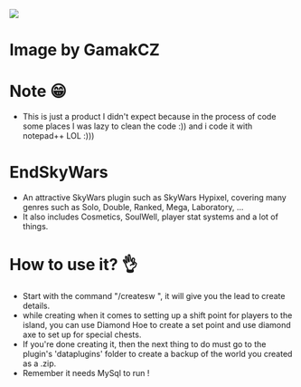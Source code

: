 <a align="center"><img src="https://image.ibb.co/m90xoy/sw.png"></img></a>
# Image by GamakCZ
# Note 😁
- This is just a product I didn't expect because in the process of code some places I was lazy to clean the code :)) and i code it with notepad++ LOL :)))
# EndSkyWars
- An attractive SkyWars plugin such as SkyWars Hypixel, covering many genres such as Solo, Double, Ranked, Mega, Laboratory, ...
- It also includes Cosmetics, SoulWell, player stat systems and a lot of things.

# How to use it? 👌
- Start with the command "/createsw <name>", it will give you the lead to create details.
- while creating when it comes to setting up a shift point for players to the island, you can use Diamond Hoe to create a set point and use diamond axe to set up for special chests.
- If you're done creating it, then the next thing to do must go to the plugin's 'dataplugins' folder to create a backup of the world you created as a .zip.
- Remember it needs MySql to run !
